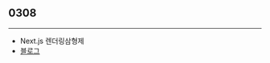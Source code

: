 ## 0308

---

- Next.js 렌더링삼형제
- [블로그](https://velog.io/@yeahzzl/%EA%B8%B0%EC%88%A0%EB%A9%B4%EC%A0%91-part.3)

